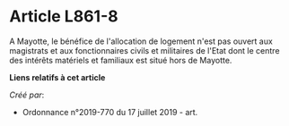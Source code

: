 # Article L861-8

A Mayotte, le bénéfice de l'allocation de logement n'est pas ouvert aux magistrats et aux fonctionnaires civils et militaires
de l'Etat dont le centre des intérêts matériels et familiaux est situé hors de Mayotte.

**Liens relatifs à cet article**

_Créé par_:

  - Ordonnance n°2019-770 du 17 juillet 2019 - art.
